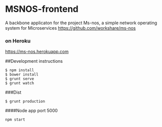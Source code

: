 # MSNOS-frontend

A backbone applicaton for the project Ms-nos, a simple network operating system for Microservices
<https://github.com/workshare/ms-nos>

### on Heroku
<https://ms-nos.herokuapp.com>


##Development instructions

```
$ npm install
$ bower install
$ grunt serve
$ grunt watch
```

###Dist

```
$ grunt production
```

####Node app
port 5000

```
npm start
```